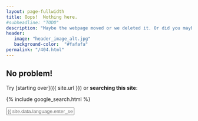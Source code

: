```yaml
---
layout: page-fullwidth
title: Oops!  Nothing here.
#subheadline: "TODO"
description: "Maybe the webpage moved or we deleted it. Or did you maybe mistype the URL?"
header:
   image: "header_image_alt.jpg"
   background-color:  "#fafafa"
permalink: "/404.html"
---
```

## No problem!

Try [starting over]({{ site.url }}) or **searching this site**:

{% include google_search.html %}

<form style="padding-bottom: 200px;" onsubmit="google_search()" >
  <input type="text" id="google-search" placeholder="{{ site.data.language.enter_search_term }}">
</form>
